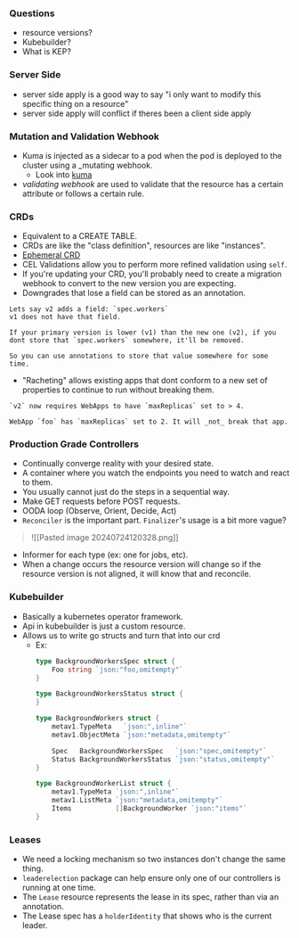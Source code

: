 ### Questions
- resource versions?
- Kubebuilder?
- What is KEP?

### Server Side 
- server side apply is a good way to say "i only want to modify this specific thing on a resource"
- server side apply will conflict if theres been a client side apply

### Mutation and Validation Webhook
- Kuma is injected as a sidecar to a pod when the pod is deployed to the cluster using a _mutating webhook.
	- Look into [kuma](https://github.com/kumahq/kuma)
- _validating webhook_ are used to validate that the resource has a certain attribute or follows a certain rule.

### CRDs
- Equivalent to a CREATE TABLE.
- CRDs are like the "class definition", resources are like "instances".
- [Ephemeral CRD](https://github.com/AAInternal/runway-ephemeral-operator/blob/main/api/v1alpha2/ephemeral_types.go)
- CEL Validations allow you to perform more refined validation using `self`.
- If you're updating your CRD, you'll probably need to create a migration webhook to convert to the new version you are expecting.
- Downgrades that lose a field can be stored as an annotation. 

```ad-note
Lets say v2 adds a field: `spec.workers`
v1 does not have that field.

If your primary version is lower (v1) than the new one (v2), if you dont store that `spec.workers` somewhere, it'll be removed. 

So you can use annotations to store that value somewhere for some time. 
```

- "Racheting" allows existing apps that dont conform to a new set of properties to continue to run without breaking them. 

```ad-example
`v2` now requires WebApps to have `maxReplicas` set to > 4.

WebApp `foo` has `maxReplicas` set to 2. It will _not_ break that app.
```

### Production Grade Controllers
- Continually converge reality with your desired state.
- A container where you watch the endpoints you need to watch and react to them.
- You usually cannot just do the steps in a sequential way.
- Make GET requests before POST requests.
- OODA loop (Observe, Orient, Decide, Act)
- `Reconciler` is the important part. `Finalizer`'s usage is a bit more vague?

>![[Pasted image 20240724120328.png]]

- Informer for each type (ex: one for jobs, etc).
- When a change occurs the resource version will change so if the resource version is not aligned, it will know that and reconcile.

### Kubebuilder
- Basically a kubernetes operator framework.
- Api in kubebuilder is just a custom resource.
- Allows us to write go structs and turn that into our crd
	- Ex:
		```go
		type BackgroundWorkersSpec struct {
		    Foo string `json:"foo,omitempty"`
		}
		
		type BackgroundWorkersStatus struct {
		}
		
		type BackgroundWorkers struct {
		    metav1.TypeMeta   `json:",inline"`
			metav1.ObjectMeta `json:"metadata,omitempty"`
	
			Spec   BackgroundWorkersSpec   `json:"spec,omitempty"`
			Status BackgroundWorkersStatus `json:"status,omitempty"`
		}
		
		type BackgroundWorkerList struct {
			metav1.TypeMeta `json:",inline"`
			metav1.ListMeta `json:"metadata,omitempty"`
			Items           []BackgroundWorker `json:"items"`
		}
		```
### Leases
- We need a locking mechanism so two instances don't change the same thing.
- `leaderelection` package can help ensure only one of our controllers is running at one time.
- The `Lease` resource represents the lease in its spec, rather than via an annotation.
- The Lease spec has a `holderIdentity` that shows who is the current leader.